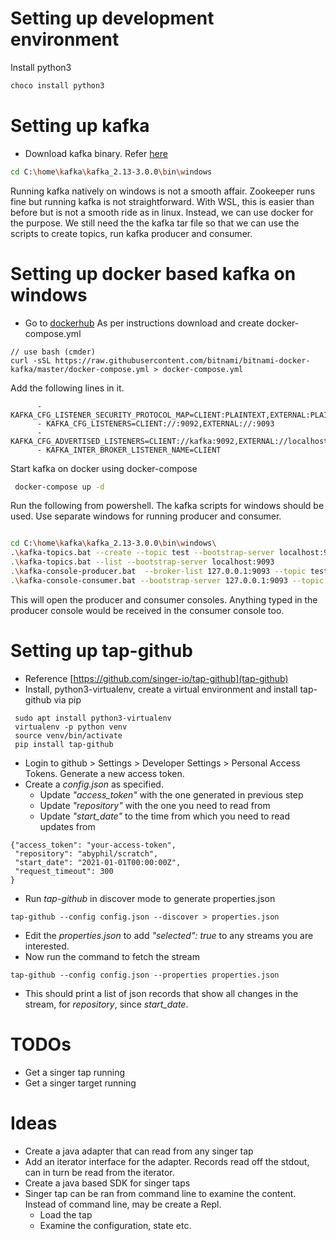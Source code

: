 
# Setting up development environment

Install python3

```bash
choco install python3
```

# Setting up kafka

* Download kafka binary. Refer [here](https://kafka.apache.org/quickstart)

```bash
cd ​C:\home\kafka\kafka_2.13-3.0.0\bin\windows
```

Running kafka natively on windows is not a smooth affair. Zookeeper runs fine but running kafka is not straightforward. With WSL, this is easier than before but is not a smooth ride as in linux. Instead, we can use docker for the purpose.
We still need the the kafka tar file so that we can use the scripts to create topics, run kafka producer and consumer.

# Setting up docker based kafka on windows

* Go to [dockerhub](https://hub.docker.com/r/bitnami/kafka)
As per instructions download and create docker-compose.yml

```base
// use bash (cmder)
curl -sSL https://raw.githubusercontent.com/bitnami/bitnami-docker-kafka/master/docker-compose.yml > docker-compose.yml
```

Add the following lines in it.
```
      - KAFKA_CFG_LISTENER_SECURITY_PROTOCOL_MAP=CLIENT:PLAINTEXT,EXTERNAL:PLAINTEXT
      - KAFKA_CFG_LISTENERS=CLIENT://:9092,EXTERNAL://:9093
      - KAFKA_CFG_ADVERTISED_LISTENERS=CLIENT://kafka:9092,EXTERNAL://localhost:9093
      - KAFKA_INTER_BROKER_LISTENER_NAME=CLIENT
```

Start kafka on docker using docker-compose
```bash
 docker-compose up -d
```

Run the following from powershell. The kafka scripts for windows should be used. Use separate windows for running producer and consumer. 
```bash

cd C:\home\kafka\kafka_2.13-3.0.0\bin\windows\
.\kafka-topics.bat --create --topic test --bootstrap-server localhost:9093 --partitions 1
.\kafka-topics.bat --list --bootstrap-server localhost:9093
.\kafka-console-producer.bat  --broker-list 127.0.0.1:9093 --topic test
.\kafka-console-consumer.bat --bootstrap-server 127.0.0.1:9093 --topic test --from-beginning
```
This will open the producer and consumer consoles. Anything typed in the producer console would be received in the consumer console too.

# Setting up tap-github

* Reference [https://github.com/singer-io/tap-github](tap-github)
* Install, python3-virtualenv, create a virtual environment and install tap-github via pip
```
 sudo apt install python3-virtualenv
 virtualenv -p python venv
 source venv/bin/activate
 pip install tap-github
```

* Login to github > Settings > Developer Settings > Personal Access Tokens. Generate a new access token.
* Create a _config.json_ as specified. 
  * Update _"access_token"_ with the one generated in previous step
  * Update _"repository"_ with the one you need to read from
  * Update _"start_date"_ to the time from which you need to read updates from
```
{"access_token": "your-access-token",
 "repository": "abyphil/scratch",
 "start_date": "2021-01-01T00:00:00Z",
 "request_timeout": 300
}
```

* Run _tap-github_ in discover mode to generate properties.json
```
tap-github --config config.json --discover > properties.json
```
* Edit the _properties.json_ to add _"selected": true_ to any streams you are interested. 
* Now run the command to fetch the stream
```
tap-github --config config.json --properties properties.json
```
* This should print a list of json records that show all changes in the stream, for _repository_, since _start_date_.

# TODOs
* Get a singer tap running
* Get a singer target running

# Ideas
* Create a java adapter that can read from any singer tap
* Add an iterator interface for the adapter. Records read off the stdout, can in turn be read from the iterator.
* Create a java based SDK for singer taps
* Singer tap can be ran from command line to examine the content. Instead of command line, may be create a Repl. 
  * Load the tap
  * Examine the configuration, state etc. 